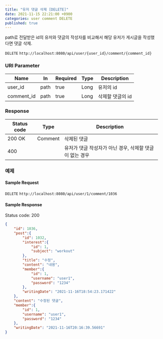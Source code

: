 ```yaml
---
title: "유저 댓글 삭제 [DELETE]"
date: 2021-11-15 22:21:00 +0900
categories: user comment DELETE
published: true
---
```


path로 전달받은 id의 유저와 댓글의 작성자를 비교해서 해당 유저가 게시글을 작성했다면 댓글 삭제.

`DELETE` `http://localhost:8080/api/user/{user_id}/comment/{comment_id}`

### URI Parameter

| Name       | In   | Required | Type | Description      |
| ---------- | ---- | -------- | ---- | ---------------- |
| user_id    | path | true     | Long | 유저의 id        |
| comment_id | path | true     | Long | 삭제할 댓글의 id |

### Response

| Status code | Type    | Description                                             |
| ----------- | ------- | ------------------------------------------------------- |
| 200 OK      | Comment | 삭제된 댓글                                             |
| 400         |         | 유저가 댓글 작성자가 아닌 경우, 삭제할 댓글이 없는 경우 |



### 예제

#### Sample Request

`DELETE` `http://localhost:8080/api/user/1/comment/1036`

#### Sample Response

Status code: 200

```json
{
    "id": 1036,
    "post":{
        "id": 1032,
        "interest":{
            "id": 1,
            "subject": "workout"
        },
        "title": "수정",
        "content": "내용",
        "member":{
            "id": 1,
            "username": "user1",
            "password": "1234"
        },
        "writingDate": "2021-11-16T18:54:23.171422"
    },
    "content": "수정된 댓글",
    "member":{
        "id": 1,
        "username": "user1",
        "password": "1234"
    },
    "writingDate": "2021-11-16T20:16:39.56691"
}
```

